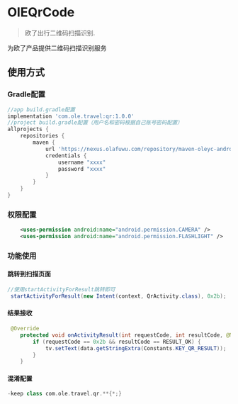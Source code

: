 # OlEQrCode
> 欧了出行二维码扫描识别.


为欧了产品提供二维码扫描识别服务

## 使用方式
###  Gradle配置
```groovy
//app build.gradle配置
implementation 'com.ole.travel:qr:1.0.0'
//project build.gradle配置（用户名和密码根据自己账号密码配置）
allprojects {
    repositories {
        maven {
            url 'https://nexus.olafuwu.com/repository/maven-oleyc-android-releases/'
            credentials {
                username "xxxx"
                password "xxxx"
            }
        }
    }
}
```

### 权限配置
```xml
    <uses-permission android:name="android.permission.CAMERA" />
    <uses-permission android:name="android.permission.FLASHLIGHT" />
```

### 功能使用
#### 跳转到扫描页面
```java
//使用startActivityForResult跳转即可
 startActivityForResult(new Intent(context, QrActivity.class), 0x2b);
```
#### 结果接收
```java
 @Override
    protected void onActivityResult(int requestCode, int resultCode, @Nullable Intent data) {
        if (requestCode == 0x2b && resultCode == RESULT_OK) {
            tv.setText(data.getStringExtra(Constants.KEY_QR_RESULT));
        }
    }
```

#### 混淆配置
```groovy
-keep class com.ole.travel.qr.**{*;}

```


